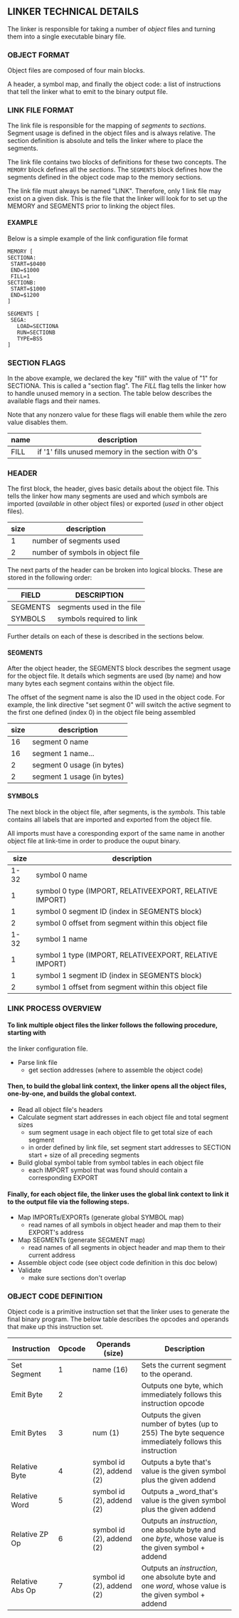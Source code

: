 ## LINKER TECHNICAL DETAILS

The linker is responsible for taking a number of _object_ files and turning them into a
single executable binary file.

### OBJECT FORMAT
Object files are composed of four main blocks.

A header, a symbol map, and finally the object code: a list of instructions that tell the linker
what to emit to the binary output file.

### LINK FILE FORMAT
The link file is responsible for the mapping of _segments_ to _sections_.
Segment usage is defined in the object files and is always relative.  The section
definition is absolute and tells the linker where to place the segments.

The link file contains two blocks of definitions for these two concepts.
The `MEMORY` block defines all the _sections_.
The `SEGMENTS` block defines how the segments defined in the object code map to the memory sections.

The link file must always be named "LINK". Therefore, only 1 link file
may exist on a given disk.  This is the file that the linker will
look for to set up the MEMORY and SEGMENTS prior to linking the object files.

#### EXAMPLE
Below is a simple example of the link configuration file format

```
MEMORY [
SECTIONA:
 START=$0400
 END=$1000
 FILL=1
SECTIONB:
 START=$1000
 END=$1200
]

SEGMENTS [
 SEGA:
   LOAD=SECTIONA
   RUN=SECTIONB
   TYPE=BSS
]
```

### SECTION FLAGS
In the above example, we declared the key "fill" with the value of "1" for SECTIONA.
This is called a "section flag".  The _FILL_ flag tells the linker how to handle unused
memory in a section.  The table below describes the available flags and their names.

Note that any nonzero value for these flags will enable them while the zero value disables them.

| name | description
|------|--------------------------------------------------------------
| FILL |  if '1' fills unused memory in the section with 0's


### HEADER
The first block, the header, gives basic details about the object file.  This tells the linker how
many segments are used and which symbols are imported (_available_ in other object files) or exported (_used_ in other object files).

| size |  description
|------|---------------------------------------------------------
|   1  | number of segments used
|   2  | number of symbols in object file

The next parts of the header can be broken into logical blocks.  These are stored in the following order:

|  FIELD         | DESCRIPTION                   |
|----------------|-------------------------------|
| SEGMENTS       | segments used in the file     |
| SYMBOLS        | symbols required to link      |

Further details on each of these is described in the sections below.

#### SEGMENTS
After the object header, the SEGMENTS block describes the segment usage for the object file.  It details which segments
are used (by name) and how many bytes each segment contains within the object file.

The offset of the segment name is also the ID used in the object code.  For example, the
link directive "set segment 0" will switch the active segment to the first one defined (index 0) in
the object file being assembled

| size |  description
|------|---------------------------------------------------------
|  16  | segment 0 name
|  16  | segment 1 name...
|   2  | segment 0 usage (in bytes)
|   2  | segment 1 usage (in bytes)

#### SYMBOLS
The next block in the object file, after segments, is the _symbols_.
This table contains all labels that are imported and exported from the object file.

All imports must have a coresponding export of the same name in another
object file at link-time in order to produce the ouput binary.

| size   | description
|--------|---------------------------------------
|  1-32  | symbol 0 name
|   1    | symbol 0 type (IMPORT, RELATIVEEXPORT, RELATIVE IMPORT)
|   1    | symbol 0 segment ID (index in SEGMENTS block)
|   2    | symbol 0 offset from segment within this object file
|  1-32  | symbol 1 name
|   1    | symbol 1 type (IMPORT, RELATIVEEXPORT, RELATIVE IMPORT)
|   1    | symbol 1 segment ID (index in SEGMENTS block)
|   2    | symbol 1 offset from segment within this object file

### LINK PROCESS OVERVIEW
#### To link multiple object files the linker follows the following procedure, starting with
the linker configuration file.

* Parse link file
  * get section addresses (where to assemble the object code)

#### Then, to build the global link context, the linker opens all the object files, one-by-one, and builds the global context.

* Read all object file's headers
* Calculate segment start addresses in each object file and total segment sizes
  * sum segment usage in each object file to get total size of each segment
  * in order defined by link file, set segment start addresses to SECTION start + size of all
     preceding segments
* Build global symbol table from symbol tables in each object file
   * each IMPORT symbol that was found should contain a corresponding EXPORT

#### Finally, for each object file, the linker uses the global link context to link it to the output file via the following steps.

* Map IMPORTs/EXPORTs (generate global SYMBOL map)
  * read names of all symbols in object header and map them to their EXPORT's address
* Map SEGMENTs (generate SEGMENT map)
  * read names of all segments in object header and map them to their current address
* Assemble object code (see object code definition in this doc below)
* Validate
  * make sure sections don't overlap

### OBJECT CODE DEFINITION
Object code is a primitive instruction set that the linker uses to generate
the final binary program.  The below table describes the opcodes and operands that make up
this instruction set.

|  Instruction   |Opcode| Operands (size)             | Description
|----------------|------|-----------------------------|------------------------------------------------------------------------------------------------------|
| Set Segment    |  1   | name (16)                   | Sets the current segment to the operand.                                                             |
| Emit Byte      |  2   |                             | Outputs one byte, which immediately follows this instruction opcode                                  |
| Emit Bytes     |  3   | num (1)                     | Outputs the given number of bytes (up to 255) The byte sequence immediately follows this instruction |
| Relative Byte  |  4   | symbol id (2), addend (2)   | Outputs a byte that's value is the given symbol plus the given addend                                |
| Relative Word  |  5   | symbol id (2), addend (2)   | Outputs a _word_that's value is the given symbol plus the given addend                               |
| Relative ZP Op |  6   | symbol id (2), addend (2)   | Outputs an _instruction_, one absolute byte and one _byte_, whose value is the given symbol + addend |
| Relative Abs Op|  7   | symbol id (2), addend (2)   | Outputs an _instruction_, one absolute byte and one _word_, whose value is the given symbol + addend |
